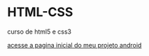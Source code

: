 # HTML-CSS
 curso de html5 e css3

<a href ="https://thiagomachado1998.github.io/HTML-CSS/desafios/desafios10/android.html"> acesse a pagina inicial do meu projeto android